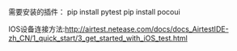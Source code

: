 需要安装的插件：
pip install pytest
pip install pocoui

IOS设备连接方法:http://airtest.netease.com/docs/docs_AirtestIDE-zh_CN/1_quick_start/3_get_started_with_iOS_test.html
